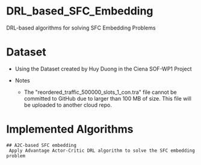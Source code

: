 # DRL_based_SFC_Embedding
 DRL-based algorithms for solving SFC Embedding Problems

# Dataset
 - Using the Dataset created by Huy Duong in the Ciena SOF-WP1 Project

 - Notes
    - The "reordered_traffic_500000_slots_1_con.tra" file cannot be committed to GitHub due to larger than 100 MB of size. This file will be uploaded to another cloud repo.
    
# Implemented Algorithms
    ## A2C-based SFC embedding
     Apply Advantage Actor-Critic DRL algorithm to solve the SFC embedding problem


    

 


